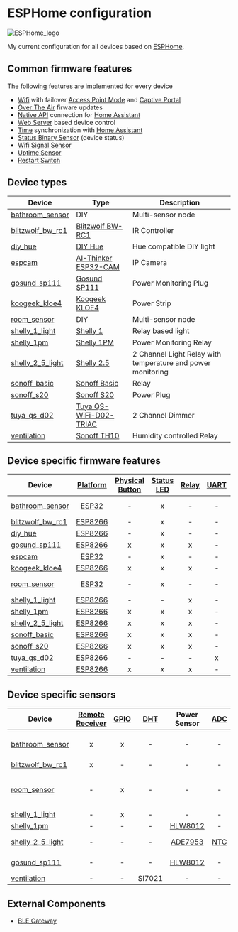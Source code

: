 # ESPHome configuration

![ESPHome_logo]

My current configuration for all devices based on [ESPHome].

## Common firmware features

The following features are implemented for every device

- [Wifi] with failover [Access Point Mode] and [Captive Portal]
- [Over The Air] firware updates
- [Native API] connection for [Home Assistant]
- [Web Server] based device control
- [Time] synchronization with [Home Assistant]
- [Status Binary Sensor] (device status)
- [Wifi Signal Sensor]
- [Uptime Sensor]
- [Restart Switch]

## Device types

| Device  | Type  | Description |
| -- |  --  | --  |
| [bathroom_sensor]   | DIY                       | Multi-sensor node                                           |
| [blitzwolf_bw_rc1]  | [Blitzwolf BW-RC1]        | IR Controller                                               |
| [diy_hue]           | [DIY Hue]                 | Hue compatible DIY light                                    |
| [espcam]            | [AI-Thinker ESP32-CAM]    | IP Camera                                                   |
| [gosund_sp111]      | [Gosund SP111]            | Power Monitoring Plug                                       |
| [koogeek_kloe4]     | [Koogeek KLOE4]           | Power Strip                                                 |
| [room_sensor]       | DIY                    | Multi-sensor node                                           |
| [shelly_1_light]    | [Shelly 1]                | Relay based light                                           |
| [shelly_1pm]        | [Shelly 1PM]              | Power Monitoring Relay                                      |
| [shelly_2_5_light]  | [Shelly 2.5]              | 2 Channel Light Relay with temperature and power monitoring |
| [sonoff_basic]      | [Sonoff Basic]            | Relay                                                       |
| [sonoff_s20]        | [Sonoff S20]              | Power Plug                                                  |
| [tuya_qs_d02]       | [Tuya QS-WiFi-D02-TRIAC]  | 2 Channel Dimmer                                            |
| [ventilation]       | [Sonoff TH10]             | Humidity controlled Relay                                   |

## Device specific firmware features

| Device  | [Platform]  | [Physical Button]  | [Status LED] | [Relay] | [UART] | [Light] | [Remote Transmitter]
| --  |  :--: |  :--:  | :--:  |  :--: |  :--: |  :--: |  :--: |
| [bathroom_sensor]   | [ESP32]   | -  | x |  - |  - | -               | [Xiaomi Miscale], [bluetooth_proxy]|
| [blitzwolf_bw_rc1]  | [ESP8266] | -  | x |  - |  - | -               | [ir_receiver] |
| [diy_hue]           | [ESP8266] | -  | x |  - |  - | [FastLED]       | - |
| [gosund_sp111]      | [ESP8266] | x  | x |  x |  - | -               | - |
| [espcam]            | [ESP32]   | -  | x |  - |  - | [ESP32 Camera]  | - |
| [koogeek_kloe4]     | [ESP8266] | x  | x |  x |  - | -               | - |
| [room_sensor]       | [ESP32]   | -  | x |  - |  - | -               | [ble_gateway], [bluetooth_proxy] |
| [shelly_1_light]    | [ESP8266] | -  | - |  x |  - | [Binary]        | - |
| [shelly_1pm]        | [ESP8266] | x  | x |  x |  - | -               | - |
| [shelly_2_5_light]  | [ESP8266] | x  | x |  x |  - | [Binary]        | - |
| [sonoff_basic]      | [ESP8266] | x  | x |  x |  - | -               | - |
| [sonoff_s20]        | [ESP8266] | x  | x |  x |  - | -               | - |
| [tuya_qs_d02]       | [ESP8266] | -  | - |  - |  x | [Monochromatic] | - |
| [ventilation]       | [ESP8266] | x  | x |  x |  - | -               | - |

## Device specific sensors

| Device  | [Remote Receiver] | [GPIO] |  [DHT]  | Power Sensor | [ADC] | [I²C] | Features
| --  |  :--: |  :--: |  :--: |  :--: |  :--: |  :--: | --  |
| [bathroom_sensor]   | x | x | - | - | - | [BME280] | temperature, humidity, pressure, [motion], [illuminance], [miband], [miband_rssi] |
| [blitzwolf_bw_rc1]  | x | - | - | - | - | - | [ir_transmitter] |
| [room_sensor]       | - | x | - | - | - | [BME280] | temperature, humidity, pressure, [motion], [illuminance], [homeassistant_ble_gateway_devices], [homeassistant_ble_gateway_discovery] |
| [shelly_1_light]    | - | x | - | - | - | - | [light_switch]  |
| [shelly_1pm]        | - | - | - | [HLW8012] | - | - | current, power, [total_daily_energy] |
| [shelly_2_5_light]  | - | - | - | [ADE7953] | [NTC] | - | current, power, [total_daily_energy], [light_switch], device_temperature |
| [gosund_sp111]      | - | - | - | [HLW8012] | - | - | current, power, voltage, [total_daily_energy] |
| [ventilation]       | - | - | SI7021 | - |  - | - | temperature, humidity |

## External Components

- [BLE Gateway]

[BLE Gateway]: https://github.com/myhomeiot/esphome-components#ble-gateway
[DIY Hue]: https://diyhue.org/
[ESPHome]: https://esphome.io/
[ESPHome_logo]: https://esphome.io/_images/logo-text.svg
[Home Assistant]: https://www.home-assistant.io/
[AI-Thinker ESP32-CAM]: http://www.ai-thinker.com/pro_view-24.html
[Blitzwolf BW-RC1]: https://www.blitzwolf.com/BlitzWolf%C2%A0BW-RC1-WiFi-Smart-IR-Controller-with-360%C2%B0-Transmission,-APP-Control,-Works-with-Alexa,-Automatic-Identification,-DIY-Pairing-and-Slim-Design-p-409.html
[Gosund SP111]: https://www.gosund.com/download/smart_plug/126.html
[Koogeek KLOE4]: https://www.koogeek.com/p-kloe4.html
[Shelly 1]: https://shelly.cloud/products/shelly-1-smart-home-automation-relay/
[Shelly 1PM]: https://shelly.cloud/products/shelly-1pm-smart-home-automation-relay/
[Shelly 2.5]: https://shelly.cloud/products/shelly-25-smart-home-automation-relay/
[Sonoff Basic]: https://sonoff.tech/product/wifi-diy-smart-switches/basicr2
[Sonoff S20]: https://sonoff.tech/product/wifi-smart-plugs/s20
[Sonoff TH10]: https://sonoff.tech/product/wifi-diy-smart-switches/th10-th16
[Tuya QS-WiFi-D02-TRIAC]: https://expo.tuya.com/product/373634s
[Access Point Mode]: https://esphome.io/components/wifi.html#access-point-mode
[ADC]: https://esphome.io/components/sensor/adc.html
[ADE7953]: https://esphome.io/components/sensor/ade7953.html
[BME280]: https://esphome.io/components/sensor/bme280.html
[Binary]: https://esphome.io/components/light/binary.html
[Board]: https://esphome.io/components/status_led.html
[Captive Portal]: https://esphome.io/components/captive_portal.html
[DHT]: https://esphome.io/components/sensor/dht.html
[ESP32]: https://esphome.io/devices/esp32.html
[ESP32 Camera]: https://esphome.io/components/esp32_camera.html
[ESP8266]: https://esphome.io/devices/esp8266.html
[FastLED]: https://esphome.io/components/light/fastled.html
[GPIO]: https://esphome.io/components/binary_sensor/gpio.html
[HLW8012]: https://esphome.io/components/sensor/hlw8012.html
[Light]: https://esphome.io/components/light.html
[I²C]: https://esphome.io/components/i2c.html
[NTC]: https://esphome.io/components/sensor/ntc.html
[Native API]: https://esphome.io/components/api.html
[Monochromatic]: https://esphome.io/components/light/monochromatic.html
[Over The Air]: https://esphome.io/components/ota.html
[Physical Button]: https://esphome.io/components/binary_sensor/gpio.html
[Platform]: https://esphome.io/components/status_led.html
[Relay]: https://esphome.io/cookbook/relay.html
[Remote Receiver]: https://esphome.io/components/remote_receiver.html
[Remote Transmitter]: https://esphome.io/components/remote_transmitter.html
[Restart Switch]: https://esphome.io/components/switch/restart.html
[Status Binary Sensor]: https://esphome.io/components/binary_sensor/status.html
[Status LED]: https://esphome.io/components/status_led.html
[Time]: https://esphome.io/components/time.html
[UART]: https://esphome.io/components/uart.html
[Uptime Sensor]: https://esphome.io/components/sensor/uptime.html
[Web Server]: https://esphome.io/components/web_server.html
[Wifi]: https://esphome.io/components/wifi.html
[Wifi Signal Sensor]: https://esphome.io/components/sensor/wifi_signal.html
[Xiaomi Miscale]: https://esphome.io/components/sensor/xiaomi_miscale.html
[bathroom_sensor]: https://github.com/ImEmJay/esphome-config/blob/master/bathroom_sensor_01.yaml
[ble_gateway]: https://github.com/ImEmJay/esphome-config/blob/master/common/ble_gateway.yaml
[bluetooth_proxy]: https://github.com/ImEmJay/esphome-config/blob/master/common/bluetooth_proxy.yaml
[blitzwolf_bw_rc1]: https://github.com/ImEmJay/esphome-config/blob/master/blitzwolf_bw_rc1_01.yaml
[diy_hue]: https://github.com/ImEmJay/esphome-config/blob/master/diy_hue_01.yaml
[espcam]: https://github.com/ImEmJay/esphome-config/blob/master/espcam_01.yaml
[gosund_sp111]: https://github.com/ImEmJay/esphome-config/blob/master/gosund_sp111_01.yaml
[homeassistant_ble_gateway_devices]: https://github.com/ImEmJay/esphome-config/blob/master/common/text_sensor/homeassistant_ble_gateway_devices.yaml
[homeassistant_ble_gateway_discovery]: https://github.com/ImEmJay/esphome-config/blob/master/common/binary_sensor/homeassistant_ble_gateway_discovery.yaml
[koogeek_kloe4]: https://github.com/ImEmJay/esphome-config/blob/master/koogeek_kloe4_01.yaml
[illuminance]: https://github.com/ImEmJay/esphome-config/blob/master/common/sensor/illuminance.yaml
[ir_receiver]: https://github.com/ImEmJay/esphome-config/blob/master/common/remote_receiver/ir_receiver.yaml
[ir_transmitter]: https://github.com/ImEmJay/esphome-config/blob/master/common/remote_transmitter/ir_transmitter.yaml
[light_id]: https://github.com/ImEmJay/esphome-config/blob/master/common/text_sensor/light_id.yaml
[light_switch]: https://github.com/ImEmJay/esphome-config/blob/master/common/binary_sensor/light_switch.yaml
[miband]: https://github.com/ImEmJay/esphome-config/blob/master/common/binary_sensor/miband.yaml
[miband_rssi]: https://github.com/ImEmJay/esphome-config/blob/master/common/sensor/miband_rssi.yaml
[motion]: https://github.com/ImEmJay/esphome-config/blob/master/common/binary_sensor/motion.yaml
[room_sensor]: https://github.com/ImEmJay/esphome-config/blob/master/room_sensor_01.yaml
[shelly_1_light]: https://github.com/ImEmJay/esphome-config/blob/master/shelly_1_light_01.yaml
[shelly_1pm]: https://github.com/ImEmJay/esphome-config/blob/master/shelly_1pm_01.yaml
[shelly_2_5_light]: https://github.com/ImEmJay/esphome-config/blob/master/shelly_2_5_light_01.yaml
[sonoff_basic]: https://github.com/ImEmJay/esphome-config/blob/master/sonoff_basic_01.yaml
[sonoff_s20]: https://github.com/ImEmJay/esphome-config/blob/master/sonoff_s20_01.yaml
[gosund_sp111]: https://github.com/ImEmJay/esphome-config/blob/master/gosund_sp111_01.yaml
[total_daily_energy]: https://github.com/ImEmJay/esphome-config/blob/master/common/sensor/total_daily_energy.yaml
[tuya_qs_d02]: https://github.com/ImEmJay/esphome-config/blob/master/tuya_qs_d02_01.yaml
[ventilation]: https://github.com/ImEmJay/esphome-config/blob/master/ventilation.yaml
